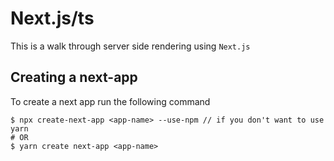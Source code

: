 # Next.js/ts

This is a walk through server side rendering using `Next.js`

## Creating a next-app

To create a next app run the following command

```shell
$ npx create-next-app <app-name> --use-npm // if you don't want to use yarn
# OR
$ yarn create next-app <app-name>
```
